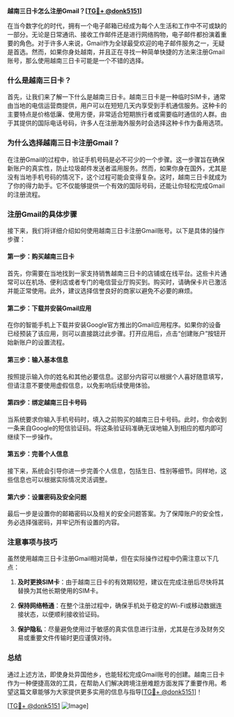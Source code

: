 **越南三日卡怎么注册Gmail？[[TG💪+ @donk5151](https://t.me/s/donk5151)]**

在当今数字化的时代，拥有一个电子邮箱已经成为每个人生活和工作中不可或缺的一部分。无论是日常通讯、接收工作邮件还是进行网络购物，电子邮件都扮演着重要的角色。对于许多人来说，Gmail作为全球最受欢迎的电子邮件服务之一，无疑是首选。然而，如果你身处越南，并且正在寻找一种简单快捷的方法来注册Gmail账号，那么使用越南三日卡可能是一个不错的选择。

### 什么是越南三日卡？

首先，让我们来了解一下什么是越南三日卡。越南三日卡是一种临时SIM卡，通常由当地的电信运营商提供，用户可以在短短几天内享受到手机通信服务。这种卡的主要特点是价格低廉、使用方便，非常适合短期旅行者或需要临时通信的人群。由于其提供的国际电话号码，许多人在注册海外服务时会选择这种卡作为备用选项。

### 为什么选择越南三日卡注册Gmail？

在注册Gmail的过程中，验证手机号码是必不可少的一个步骤。这一步骤旨在确保新账户的真实性，防止垃圾邮件发送者滥用服务。然而，如果你身在国外，尤其是没有当地手机号码的情况下，这个过程可能会变得复杂。这时，越南三日卡就成为了你的得力助手。它不仅能够提供一个有效的国际号码，还能让你轻松完成Gmail的注册流程。

### 注册Gmail的具体步骤

接下来，我们将详细介绍如何使用越南三日卡注册Gmail账号。以下是具体的操作步骤：

#### 第一步：购买越南三日卡

首先，你需要在当地找到一家支持销售越南三日卡的店铺或在线平台。这些卡片通常可以在机场、便利店或者专门的电信营业厅购买到。购买时，请确保卡片已激活并能正常使用。此外，建议选择信誉良好的商家以避免不必要的麻烦。

#### 第二步：下载并安装Gmail应用

在你的智能手机上下载并安装Google官方推出的Gmail应用程序。如果你的设备已经预装了该应用，则可以直接跳过此步骤。打开应用后，点击“创建账户”按钮开始新账户的设置流程。

#### 第三步：输入基本信息

按照提示输入你的姓名和其他必要信息。这部分内容可以根据个人喜好随意填写，但请注意不要使用虚假信息，以免影响后续使用体验。

#### 第四步：绑定越南三日卡号码

当系统要求你输入手机号码时，填入之前购买的越南三日卡号码。此时，你会收到一条来自Google的短信验证码。将这条验证码准确无误地输入到相应的框内即可继续下一步操作。

#### 第五步：完善个人信息

接下来，系统会引导你进一步完善个人信息，包括生日、性别等细节。同样地，这些信息也可以根据实际情况灵活调整。

#### 第六步：设置密码及安全问题

最后一步是设置你的邮箱密码以及相关的安全问题答案。为了保障账户的安全性，务必选择强密码，并牢记所有设置的内容。

### 注意事项与技巧

虽然使用越南三日卡注册Gmail相对简单，但在实际操作过程中仍需注意以下几点：

1. **及时更换SIM卡**：由于越南三日卡的有效期较短，建议在完成注册后尽快将其替换为其他长期使用的SIM卡。
   
2. **保持网络畅通**：在整个注册过程中，确保手机处于稳定的Wi-Fi或移动数据连接状态，以便顺利接收验证码。

3. **保护隐私**：尽量避免使用过于敏感的真实信息进行注册，尤其是在涉及财务交易或重要文件传输时更应谨慎对待。

### 总结

通过上述方法，即使身处异国他乡，也能轻松完成Gmail账号的创建。越南三日卡作为一种便捷高效的工具，在帮助人们解决跨境注册难题方面发挥了重要作用。希望这篇文章能够为大家提供更多实用的信息与指导[[TG💪+ @donk5151](https://t.me/s/donk5151)]！

[[TG💪+ @donk5151](https://t.me/s/donk5151) ![Image](https://i.postimg.cc/rwNCRYN7/Snipaste-2025-04-30-17-27-05.png)]